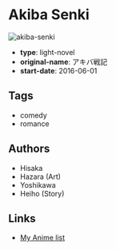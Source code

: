 # Akiba Senki

![akiba-senki](https://cdn.myanimelist.net/images/manga/1/177342.jpg)

-   **type**: light-novel
-   **original-name**: アキバ戦記
-   **start-date**: 2016-06-01

## Tags

-   comedy
-   romance

## Authors

-   Hisaka
-   Hazara (Art)
-   Yoshikawa
-   Heiho (Story)

## Links

-   [My Anime list](https://myanimelist.net/manga/98595/Akiba_Senki)
